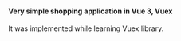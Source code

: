 #### Very simple shopping application in Vue 3, Vuex

It was implemented while learning Vuex library.  
